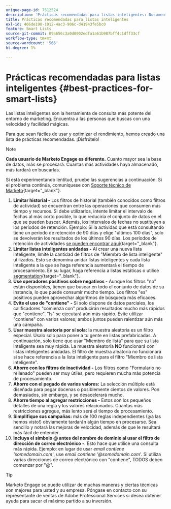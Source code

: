 ```yaml
---
unique-page-id: 7512524
description: 'Prácticas recomendadas para listas inteligentes: Documentos de Marketo, documentación del producto'
title: Prácticas recomendadas para listas inteligentes
exl-id: 466de198-1012-4ac3-906c-d41943fe5bc0
feature: Smart Lists
source-git-commit: 09a656c3a0d0002edfa1a61b987bff4c1dff33cf
workflow-type: tm+mt
source-wordcount: '566'
ht-degree: 1%

---
```


# Prácticas recomendadas para listas inteligentes {#best-practices-for-smart-lists}

Las listas inteligentes son la herramienta de consulta más potente del entorno de marketing. Encuentra a las personas que buscas con una velocidad y facilidad mágicas.

Para que sean fáciles de usar y optimizar el rendimiento, hemos creado una lista de prácticas recomendadas. ¡Disfrútelo!

>[!NOTE]
>
>**Cada usuario de Marketo Engage es diferente.** Cuanto mayor sea la base de datos, más se procesará. Cuantas más actividades haya almacenado, más tardará en buscarlas.
>
>Si está experimentando lentitud, pruebe las sugerencias a continuación. Si el problema continúa, comuníquese con [Soporte técnico de Marketo](https://nation.marketo.com/t5/Support/ct-p/Support){target="_blank"}.

1. **Limitar historial -** Los filtros de historial (también conocidos como filtros de actividad) se encuentran entre las operaciones que consumen más tiempo y recursos. Si debe utilizarlos, intente limitar el intervalo de fechas al más corto posible, lo que reduciría el conjunto de datos en el que se pueden buscar. Además, los intervalos de fechas no sustituyen a los períodos de retención. Ejemplo: Si la actividad que está consultando tiene un período de retención de 90 días y elige &quot;últimos 100 días&quot;, solo se devolverán los resultados de los últimos 90 días. Los períodos de retención de actividades [se pueden encontrar aquí](https://nation.marketo.com/t5/knowledgebase/marketo-activities-data-retention-policy/ta-p/251480){target="_blank"}.
1. **Limitar listas inteligentes anidadas -** Al crear una nueva lista inteligente, limite la cantidad de filtros de &quot;Miembro de lista inteligente&quot; utilizados. Esto se denomina anidar listas inteligentes y cada lista inteligente a la que se haga referencia aumentará el tiempo de procesamiento. En su lugar, haga referencia a listas estáticas o utilice [segmentation](/help/marketo/product-docs/personalization/segmentation-and-snippets/segmentation/create-a-segmentation.md){target="_blank"}.
1. **Use operadores positivos sobre negativos -** Aunque los filtros &quot;no&quot; están disponibles, tienen que buscar en todo el conjunto de datos de su instancia, lo que puede consumir mucho tiempo. Los filtros &quot;es&quot; positivos pueden aprovechar algoritmos de búsqueda más eficaces.
1. **Evite el uso de &quot;contiene&quot; -** Si solo dispone de datos parciales, los calificadores &quot;comienza con&quot; producirán resultados mucho más rápidos que &quot;contiene&quot;. &quot;Is&quot; se ejecutará aún más rápido. Evite utilizar &quot;contiene&quot; con varios valores; ambos juntos pueden ralentizar aún más una campaña.
1. **Usar muestra aleatoria por sí sola:** la muestra aleatoria es un filtro especial. Úsalo solo para poner a tu gente en listas prefabricadas. A continuación, solo tiene que usar &quot;Miembro de lista&quot; para que su lista inteligente sea muy rápida. La muestra aleatoria **NO** funcionará con listas inteligentes anidadas. El filtro de muestra aleatoria no funcionará si se hace referencia a la lista inteligente para el filtro &quot;Miembro de lista inteligente&quot;.
1. **Ahorre con los filtros de inactividad -** Los filtros como &quot;Formulario no rellenado&quot; pueden ser muy útiles, pero requieren mucha más potencia de procesamiento.
1. **Ahorre con el pegado de varios valores:** La selección múltiple está diseñada para pegar docenas o posiblemente cientos de valores. Pon demasiados, sin embargo, y se desacelerará mucho.
1. **Ahorre tiempo al agregar restricciones -** Estos son los pequeños detalles de una regla y los valores relacionados. Cuantas más restricciones agregue, más lento será el tiempo de procesamiento.
1. **Simplifique sus campañas:** más de 100 reglas independientes (¡ya las hemos visto!) obviamente tardarán algún tiempo en procesarse. Sea sencillo y notará las mejoras de velocidad, además de que le resultará más fácil de entender.
1. **Incluya el símbolo @ antes del nombre de dominio al usar el filtro de dirección de correo electrónico** **-**. Esto hace que utilice una consulta más rápida. Ejemplo: en lugar de usar _email contiene &#39;somedomain.com&#39;_, use _email contiene &#39;@somedomain.com_&#39;. Si utiliza varias direcciones de correo electrónico con &quot;contiene&quot;, TODOS deben comenzar por &quot;@&quot;.

>[!TIP]
>
>Marketo Engage se puede utilizar de muchas maneras y ciertas técnicas son mejores para usted y su empresa. Póngase en contacto con su representante de ventas de Adobe Professional Services si desea obtener ayuda para sacar el máximo partido a su inversión.
